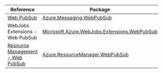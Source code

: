 | Reference | Package | Source |
|---|---|---|
|[Web PubSub](messaging.webpubsub-readme.md)|[Azure.Messaging.WebPubSub](https://www.nuget.org/packages/Azure.Messaging.WebPubSub)|[GitHub](https://github.com/Azure/azure-sdk-for-net/blob/main/sdk/webpubsub/Azure.Messaging.WebPubSub)|
|WebJobs Extensions - Web PubSub|[Microsoft.Azure.WebJobs.Extensions.WebPubSub](https://www.nuget.org/packages/Microsoft.Azure.WebJobs.Extensions.WebPubSub)|[GitHub](https://github.com/Azure/azure-sdk-for-net/blob/main/sdk/webpubsub/Microsoft.Azure.WebJobs.Extensions.WebPubSub)|
|[Resource Management - Web PubSub](resourcemanager.webpubsub-readme.md)|[Azure.ResourceManager.WebPubSub](https://www.nuget.org/packages/Azure.ResourceManager.WebPubSub)|[GitHub](https://github.com/Azure/azure-sdk-for-net/blob/main/sdk/webpubsub/Azure.ResourceManager.WebPubSub)|
